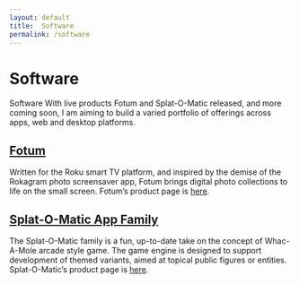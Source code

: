 ```yaml
---
layout: default
title:  Software
permalink: /software
---
```


# Software

Software
With live products Fotum and Splat-O-Matic released, and more coming soon, I am aiming to build a varied portfolio of offerings across apps, web and desktop platforms.

## [Fotum](/software/fotum)

Written for the Roku smart TV platform, and inspired by the demise of the Rokagram photo screensaver app, Fotum brings digital photo collections to life on the small screen. Fotum’s product page is [here](/software/fotum).

## [Splat-O-Matic App Family](/software/splatomatic)

The Splat-O-Matic family is a fun, up-to-date take on the concept of Whac-A-Mole arcade style game. The game engine is designed to support development of themed variants, aimed at topical public figures or entities. Splat-O-Matic’s product page is [here](/software/splatomatic).